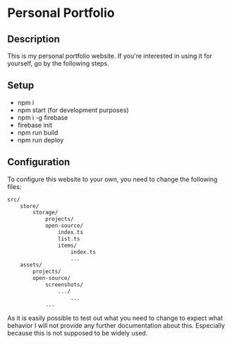 # Personal Portfolio

## Description

This is my personal portfolio website. If you're interested in using it for yourself, go by the following steps.

## Setup

-   npm i
-   npm start (for development purposes)
-   npm i -g firebase
-   firebase init
-   npm run build
-   npm run deploy

## Configuration

To configure this website to your own, you need to change the following files:

```bash
src/
    store/
        storage/
			projects/
			open-source/
				index.ts
				list.ts
				items/
					index.ts
					...
	assets/
		projects/
		open-source/
			screenshots/
				.../
					...
			...

```

As it is easily possible to test out what you need to change to expect what behavior I will not provide any further documentation about this. Especially because this is not supposed to be widely used.
